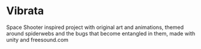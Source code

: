 # Vibrata
Space Shooter inspired project with original art and animations, themed around spiderwebs and the bugs that become entangled in them, made with unity and freesound.com
